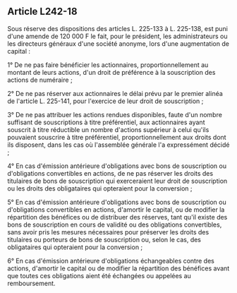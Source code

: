 Article L242-18
----
Sous réserve des dispositions des articles L. 225-133 à L. 225-138, est puni
d'une amende de 120 000 F le fait, pour le président, les administrateurs ou les
directeurs généraux d'une société anonyme, lors d'une augmentation de capital :

1° De ne pas faire bénéficier les actionnaires, proportionnellement au montant
de leurs actions, d'un droit de préférence à la souscription des actions de
numéraire ;

2° De ne pas réserver aux actionnaires le délai prévu par le premier alinéa de
l'article L. 225-141, pour l'exercice de leur droit de souscription ;

3° De ne pas attribuer les actions rendues disponibles, faute d'un nombre
suffisant de souscriptions à titre préférentiel, aux actionnaires ayant souscrit
à titre réductible un nombre d'actions supérieur à celui qu'ils pouvaient
souscrire à titre préférentiel, proportionnellement aux droits dont ils
disposent, dans les cas où l'assemblée générale l'a expressément décidé ;

4° En cas d'émission antérieure d'obligations avec bons de souscription ou
d'obligations convertibles en actions, de ne pas réserver les droits des
titulaires de bons de souscription qui exerceraient leur droit de souscription
ou les droits des obligataires qui opteraient pour la conversion ;

5° En cas d'émission antérieure d'obligations avec bons de souscription ou
d'obligations convertibles en actions, d'amortir le capital, ou de modifier la
répartition des bénéfices ou de distribuer des réserves, tant qu'il existe des
bons de souscription en cours de validité ou des obligations convertibles, sans
avoir pris les mesures nécessaires pour préserver les droits des titulaires ou
porteurs de bons de souscription ou, selon le cas, des obligataires qui
opteraient pour la conversion ;

6° En cas d'émission antérieure d'obligations échangeables contre des actions,
d'amortir le capital ou de modifier la répartition des bénéfices avant que
toutes ces obligations aient été échangées ou appelées au remboursement.
